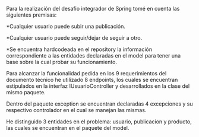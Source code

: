 Para la realización del desafio integrador de Spring tomé en cuenta las siguientes premisas:

*Cualquier usuario puede subir una publicación.

*Cualquier usuario puede seguir/dejar de seguir a otro.

*Se encuentra hardcodeada en el repository la información correspondiente a las entidades declaradas en el model para tener una base sobre la cual probar su funcionamiento.

Para alcanzar la funcionalidad pedida en los 9 requerimientos del documento técnico he utilizado 8 endpoints, los cuales se encuentran estipulados en la interfaz IUsuarioController y desarrollados en la clase del mismo paquete.

Dentro del paquete exception se encuentran declaradas 4 excepciones y su respectivo controlador en el cual se manejan las mismas.

He distinguido 3 entidades en el problema: usuario, publicacion y producto, las cuales se encuentran en el paquete del model.




